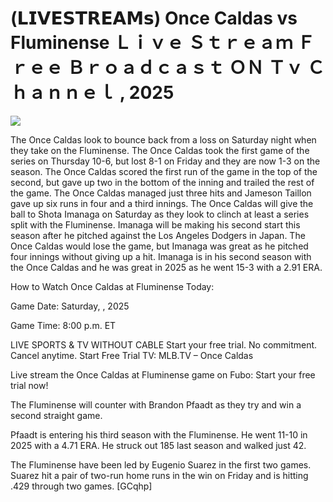# (𝗟𝗜𝗩𝗘𝗦𝗧𝗥𝗘𝗔𝗠𝘀) Once Caldas vs Fluminense Ｌｉｖｅ Ｓｔｒｅａｍ Ｆｒｅｅ Ｂｒｏａｄｃａｓｔ ＯＮ Ｔｖ Ｃｈａｎｎｅｌ , 2025  
  
  
[![](https://i.imgur.com/qSNzIqt.png)](https://movie.rssnews.media/vTrJRPM.php)  
  
The Once Caldas look to bounce back from a loss on Saturday night when they take on the Fluminense. The Once Caldas took the first game of the series on Thursday 10-6, but lost 8-1 on Friday and they are now 1-3 on the season. The Once Caldas scored the first run of the game in the top of the second, but gave up two in the bottom of the inning and trailed the rest of the game. The Once Caldas managed just three hits and Jameson Taillon gave up six runs in four and a third innings. The Once Caldas will give the ball to Shota Imanaga on Saturday as they look to clinch at least a series split with the Fluminense. Imanaga will be making his second start this season after he pitched against the Los Angeles Dodgers in Japan. The Once Caldas would lose the game, but Imanaga was great as he pitched four innings without giving up a hit. Imanaga is in his second season with the Once Caldas and he was great in 2025 as he went 15-3 with a 2.91 ERA.

How to Watch Once Caldas at Fluminense Today:

Game Date: Saturday, , 2025

Game Time: 8:00 p.m. ET

LIVE SPORTS & TV WITHOUT CABLE
Start your free trial. No commitment. Cancel anytime.
Start Free Trial
TV: MLB.TV – Once Caldas

Live stream the Once Caldas at Fluminense game on Fubo: Start your free trial now!

The Fluminense will counter with Brandon Pfaadt as they try and win a second straight game.

Pfaadt is entering his third season with the Fluminense. He went 11-10 in 2025 with a 4.71 ERA. He struck out 185 last season and walked just 42.

The Fluminense have been led by Eugenio Suarez in the first two games. Suarez hit a pair of two-run home runs in the win on Friday and is hitting .429 through two games. [GCqhp]